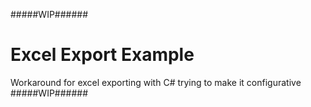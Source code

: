 #####WIP######
# Excel Export Example
Workaround for excel exporting with C# trying to make it configurative 
#####WIP######
